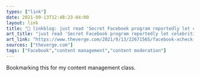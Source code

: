 ```yaml
---
types: ["link"]
date: 2021-09-13T12:48:23-04:00
layout: link
title: "🔗 linkblog: just read 'Secret Facebook program reportedly let celebrities avoid moderation - The Verge'"
art_title: "just read 'Secret Facebook program reportedly let celebrities avoid moderation - The Verge"
art_link: "https://www.theverge.com/2021/9/13/22671565/facebook-xcheck-moderation-system-high-profile-exemptions"
sources: ["theverge.com"]
tags: ["Facebook","content management","content moderation"]
---
```

Bookmarking this for my content management class.
